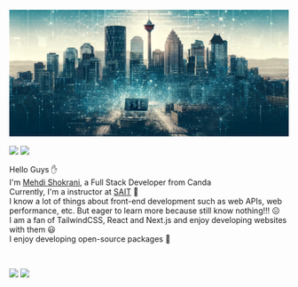 ![Cover Image](cover.png)

[![](https://img.shields.io/badge/email-%230077B5.svg?&style=for-the-badge&logo=gmail&logoColor=white&color=ea4335)](mailto:mehdishokrani1@gmail.com)
[![](https://img.shields.io/badge/linkedin-%230077B5.svg?&style=for-the-badge&logo=linkedin&logoColor=white0e76a8)](https://www.linkedin.com/in/mehdishokrani/)


Hello Guys ✋ <br/>
I'm [Mehdi Shokrani](https://github.com/mehdishokrani), a Full Stack Developer from Canda <br/>
Currently, I'm a instructor at [SAIT](https://www.sait.ca/) 🏫 <br/>
I know a lot of things about front-end development such as web APIs, web performance, etc. But eager to learn more because still know nothing!!! 😖 <br/>
I am a fan of TailwindCSS, React and Next.js and enjoy developing websites with them 😃 <br/>
I enjoy developing open-source packages  🕺

<br />

<img src="https://github-readme-stats.vercel.app/api?username=mehdishokrani&theme=algolia" height="180" /> <img src="https://github-readme-stats.vercel.app/api/top-langs/?username=mehdishokrani&layout=compact&theme=algolia" height="180" />

<!-- BLOG-POST-LIST:END -->
